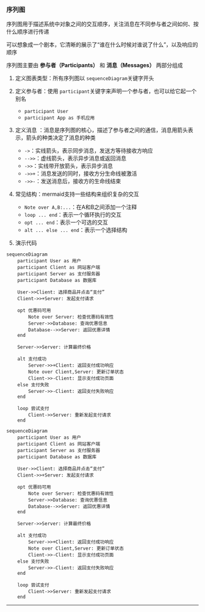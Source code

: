 ### 序列图  

序列图用于描述系统中对象之间的交互顺序，关注消息在不同参与者之间如何、按什么顺序进行传递  

可以想象成一个剧本，它清晰的展示了“谁在什么时候对谁说了什么”，以及响应的顺序  

序列图主要由 **参与者（Participants）** 和 **消息（Messages）** 两部分组成  

1. 定义图表类型：所有序列图以 `sequenceDiagram`关键字开头

2. 定义参与者：使用 `participant`关键字来声明一个参与者，也可以给它起一个别名   
	-  `participant User`
	-  `participant App as 手机应用`  

3. 定义消息  ：消息是序列图的核心，描述了参与者之间的通信，消息用箭头表示，箭头的种类决定了消息的种类    
	- `->`：实线箭头，表示同步消息，发送方等待接收方响应
	- `-->>`：虚线箭头，表示异步消息或返回消息
	- `->>`：实线带开放箭头，表示异步消息
	- `->>+`：消息发送的同时，接收方分生命线被激活
	- `->>-`：发送消息后，接收方的生命线结束

4. 常见结构：mermaid支持一些结构来组织复杂的交互    
	- `Note over A,B:...`：在A和B之间添加一个注释
	- `loop ... end`：表示一个循环执行的交互
	- `opt ... end`：表示一个可选的交互
	- `alt ... else ... end`：表示一个选择结构

5. 演示代码 

```
sequenceDiagram
    participant User as 用户
    participant Client as 网站客户端
    participant Server as 支付服务器
    participant Database as 数据库
    
    User->>Client: 选择商品并点击“支付”
    Client->>+Server: 发起支付请求
    
    opt 优惠码可用
        Note over Server: 检查优惠码有效性
        Server->>Database: 查询优惠信息
        Database-->>Server: 返回优惠详情
    end
    
    Server->>Server: 计算最终价格
    
    alt 支付成功
        Server->>+Client: 返回支付成功响应
        Note over Client,Server: 更新订单状态
        Client->>-Client: 显示支付成功页面
    else 支付失败
        Server->>-Client: 返回支付失败响应
    end
    
    loop 尝试支付
        Client->>Server: 重新发起支付请求
    end
```

```mermaid
sequenceDiagram
    participant User as 用户
    participant Client as 网站客户端
    participant Server as 支付服务器
    participant Database as 数据库
    
    User->>Client: 选择商品并点击“支付”
    Client->>+Server: 发起支付请求
    
    opt 优惠码可用
        Note over Server: 检查优惠码有效性
        Server->>Database: 查询优惠信息
        Database-->>Server: 返回优惠详情
    end
    
    Server->>Server: 计算最终价格
    
    alt 支付成功
        Server->>+Client: 返回支付成功响应
        Note over Client,Server: 更新订单状态
        Client->>-Client: 显示支付成功页面
    else 支付失败
        Server->>-Client: 返回支付失败响应
    end
    
    loop 尝试支付
        Client->>Server: 重新发起支付请求
    end
```

---
